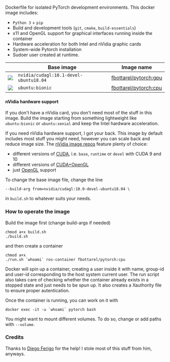 Dockerfile for isolated PyTorch development environments. This docker image includes:

- `Python 3` + `pip`
- Build and development tools (`git`, `cmake`, `build-essentials`)
- x11 and OpenGL support for graphical interfaces running inside the container
- Hardware acceleration for both Intel and nVidia graphic cards
- System-wide Pytorch installation
- Sudoer user created at runtime.


| | Base image  | Image name |
|-------------| ------------- | ------------- |
|[![](https://images.microbadger.com/badges/version/fbottarel/pytorch.svg)](https://microbadger.com/images/fbottarel/pytorch "Get your own version badge on microbadger.com")| `nvidia/cudagl:10.1-devel-ubuntu18.04`  | [fbottarel/pytorch:gpu](https://hub.docker.com/layers/fbottarel/pytorch/gpu/images/sha256-27f7c7b91ca7e4e95a3a0ba6ee8755fdebc6e6a1a14a2937c3891092b364914a?context=repo) |
|[![](https://images.microbadger.com/badges/version/fbottarel/pytorch:cpu.svg)](https://microbadger.com/images/fbottarel/pytorch:cpu "Get your own version badge on microbadger.com")| `ubuntu:bionic`  | [fbottarel/pytorch:cpu](https://hub.docker.com/layers/fbottarel/pytorch/cpu/images/sha256-89489b54e9583bfa4d85c3012326da00a0645fb73ddd208b80d8cbdea44cc8a3?context=repo)  |


#### nVidia hardware support

If you don't have a nVidia card, you don't need most of the stuff in this image. Build the image starting from something lightweight like `ubuntu:bionic` or `ubuntu:xenial` and keep the Intel hardware acceleration.

If you need nVidia hardware support, I got your back. This image by default includes most stuff you might need, however you can scale back and reduce image size. The [nVidia image repos](https://gitlab.com/nvidia/container-images) feature plenty of choice:

- different versions of [CUDA](https://gitlab.com/nvidia/container-images/cuda), i.e. `base`, `runtime` or `devel` with CUDA 9 and 10
- different versions of [CUDA+OpenGL](https://gitlab.com/nvidia/container-images/cudagl)
- just [OpenGL](https://gitlab.com/nvidia/container-images/opengl) support

To change the base image file, change the line
```
--build-arg from=nvidia/cudagl:10.0-devel-ubuntu18.04 \
```
in `build.sh` to whatever suits your needs.

### How to operate the image

Build the image first (change build-args if needed)
```
chmod a+x build.sh
./build.sh
```

and then create a container
```
chmod a+x
./run.sh `whoami` ros-container fbottarel/pytorch:cpu
```

Docker will spin up a container, creating a user inside it with name, group-id and user-id corresponding to the host system current user. The run script also takes care of checking whether the container already exists in a stopped state and just needs to be spun up. It also creates a Xauthority file to ensure proper autentication.

Once the container is running, you can work on it with
```
docker exec -it -u `whoami` pytorch bash
```

You might want to mount different volumes. To do so, change or add paths with `--volume`.

### Credits
Thanks to [Diego Ferigo](https://github.com/diegoferigo) for the help! I stole most of this stuff from him, anyways.
